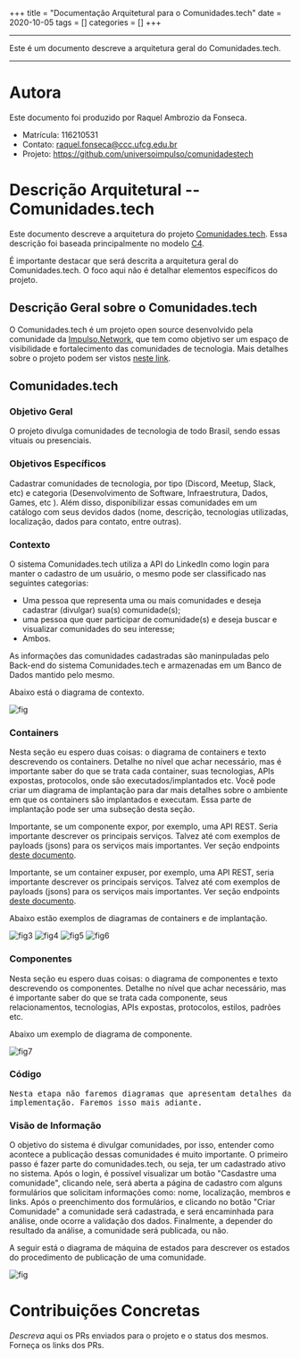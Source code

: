 +++
title = "Documentação Arquitetural para o Comunidades.tech"
date = 2020-10-05
tags = []
categories = []
+++

***

Este é um documento descreve a arquitetura geral do Comunidades.tech.

***

# Autora

Este documento foi produzido por Raquel Ambrozio da Fonseca.

- Matrícula: 116210531
- Contato: raquel.fonseca@ccc.ufcg.edu.br
- Projeto: https://github.com/universoimpulso/comunidadestech

# Descrição Arquitetural -- Comunidades.tech

Este documento descreve a arquitetura do projeto [Comunidades.tech](https://github.com/universoimpulso/comunidadestech). Essa descrição foi baseada principalmente no modelo [C4](https://c4model.com/).

É importante destacar que será descrita a arquitetura geral do Comunidades.tech. O foco aqui não é detalhar elementos específicos do projeto.


## Descrição Geral sobre o Comunidades.tech

O Comunidades.tech é um projeto open source desenvolvido pela comunidade da [Impulso.Network](https://impulso.network/entrar?referral=comunidadestech), que tem como objetivo ser um espaço de visibilidade e fortalecimento das comunidades de tecnologia. Mais detalhes sobre o projeto podem ser vistos [neste link](https://comunidades.tech/).

## Comunidades.tech

### Objetivo Geral

O projeto divulga comunidades de tecnologia de todo Brasil, sendo essas vituais ou presenciais. 

### Objetivos Específicos

Cadastrar comunidades de tecnologia, por tipo (Discord, Meetup, Slack, etc) e categoria (Desenvolvimento de Software, Infraestrutura, Dados, Games, etc ). Além disso, disponibilizar essas comunidades em um catálogo com seus devidos dados (nome, descrição, tecnologias utilizadas, localização, dados para contato, entre outras).

### Contexto

 O sistema Comunidades.tech utiliza a API do LinkedIn como login para manter o cadastro de um usuário, o mesmo pode ser classificado nas seguintes categorias: 
* Uma pessoa que representa uma ou mais comunidades e deseja cadastrar (divulgar) sua(s) comunidade(s);
* uma pessoa que quer participar de comunidade(s) e deseja buscar e visualizar comunidades do seu interesse;
* Ambos.

As informações das comunidades cadastradas são maninpuladas pelo Back-end do sistema Comunidades.tech e armazenadas em um Banco de Dados mantido pelo mesmo.
 
 
Abaixo está o diagrama de contexto.

![fig](diagrama-contexto.png)


### Containers

Nesta seção eu espero duas coisas: o diagrama de containers e  texto descrevendo os containers. Detalhe no nível que achar necessário, mas é importante saber do que se trata cada container, suas tecnologias, APIs expostas, protocolos, onde são executados/implantados etc. Você pode criar um diagrama de implantação para dar mais detalhes sobre o ambiente em que os containers são implantados e executam. Essa parte de implantação pode ser uma subseção desta seção.

Importante, se um componente expor, por exemplo, uma API REST. Seria importante descrever os principais serviços. Talvez até com exemplos de payloads (jsons) para os serviços mais importantes. Ver seção endpoints [deste documento](https://docs.google.com/document/d/1OGPN7crENY5u9AiR_AE7Cb9rT92T-U-YppZL0m4TT2s/edit?usp=sharing).

Importante, se um container expuser, por exemplo, uma API REST, seria importante descrever os principais serviços. Talvez até com exemplos de payloads (jsons) para os serviços mais importantes. Ver seção endpoints [deste documento](https://docs.google.com/document/d/1OGPN7crENY5u9AiR_AE7Cb9rT92T-U-YppZL0m4TT2s/edit?usp=sharing).

Abaixo estão exemplos de diagramas de containers e de implantação.

![fig3](c4-containers.png)
![fig4](parlametria-container.png)
![fig5](c4-implantacao.png)
![fig6](parlametria-implantacao.png)

### Componentes

Nesta seção eu espero duas coisas: o diagrama de componentes e texto descrevendo os componentes. Detalhe no nível que achar necessário, mas é importante saber do que se trata cada componente, seus relacionamentos, tecnologias, APIs expostas, protocolos, estilos, padrões etc.

Abaixo um exemplo de diagrama de componente.

![fig7](c4-componentes.png)

### Código

<pre>
Nesta etapa não faremos diagramas que apresentam detalhes da
implementação. Faremos isso mais adiante.
</pre>

### Visão de Informação

O objetivo do sistema é divulgar comunidades, por isso, entender como acontece a publicação dessas comunidades é muito importante. O primeiro passo é fazer parte do comunidades.tech, ou seja, ter um cadastrado ativo no sistema. Após o login, é possível visualizar um botão "Casdastre uma comunidade", clicando nele, será aberta a página de cadastro com alguns formulários que solicitam informações como: nome, localização, membros e links. Após o preenchimento dos formulários, e clicando no botão "Criar Comunidade" a comunidade será cadastrada, e será encaminhada para análise, onde  ocorre a validação dos dados. Finalmente, a depender do resultado da análise, a comunidade será publicada, ou não.

A seguir está o diagrama de máquina de estados para descrever os estados do procedimento de publicação de uma comunidade.

![fig](diagrama-maquina-estados.png)

# Contribuições Concretas

*Descreva* aqui os PRs enviados para o projeto e o status dos mesmos. Forneça os links dos PRs.
